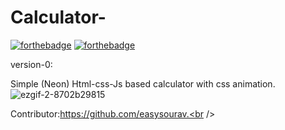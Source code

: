 # Calculator-

[![forthebadge](https://forthebadge.com/images/badges/made-with-javascript.svg)](https://forthebadge.com)
[![forthebadge](http://forthebadge.com/images/badges/built-with-love.svg)](https://github.com/sagarmaharana11/Calculator-/stargazers)

version-0:

Simple (Neon) Html-css-Js based calculator with css animation.<br />
![ezgif-2-8702b29815](https://user-images.githubusercontent.com/84629279/202838716-ceb7074a-37ff-459b-8f2d-a4dfad35fe7b.gif)<br />

Contributor:https://github.com/easysourav.<br />
